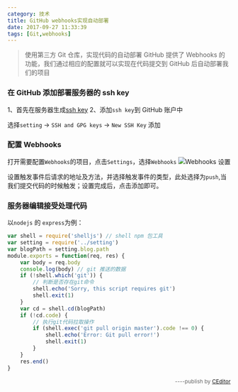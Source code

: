 ```yaml
---
category: 技术
title: GitHub webhooks实现自动部署
date: 2017-09-27 11:33:39
tags: [Git,webhooks]
---
```


> 使用第三方 Git 仓库，实现代码的自动部署
> GitHub 提供了 Webhooks 的功能，我们通过相应的配置就可以实现在代码提交到 GitHub 后自动部署我们的项目

<!--more-->

### 在 GitHub 添加部署服务器的 ssh key

1、首先在服务器生成[ssh key](./Ja5aO9RFlMdvjYBE)
2、添加`ssh key`到 GitHub 账户中

选择`setting` -> `SSH and GPG keys` -> `New SSH Key` 添加

### 配置 Webhooks

打开需要配置`Webhooks`的项目，点击`Settings`，选择`Webhooks`
![Webhooks 设置](https://ws2.sinaimg.cn/large/006tNbRwgy1fgagteiy5ej31ji120dmi.jpg)

设置触发事件后请求的地址及方法，并选择触发事件的类型，此处选择为`push`,当我们提交代码的时候触发；设置完成后，点击添加即可。

### 服务器编辑接受处理代码

以`nodejs` 的 `express`为例：

```js
var shell = require('shelljs') // shell npm 包工具
var setting = require('../setting')
var blogPath = setting.blog.path
module.exports = function(req, res) {
    var body = req.body
    console.log(body) // git 推送的数据
    if (!shell.which('git')) {
        // 判断是否存在git命令
        shell.echo('Sorry, this script requires git')
        shell.exit(1)
    }
    var cd = shell.cd(blogPath)
    if (!cd.code) {
        // 执行git代码拉取操作
        if (shell.exec('git pull origin master').code !== 0) {
            shell.echo('Error: Git pull error!')
            shell.exit(1)
        }
    }
    res.end()
}
```

<div style="text-align:right;font-size:12px;color:#666;">----publish by <a href="http://ceditor.alibt.top" target="_blank">CEditor</a></div>
